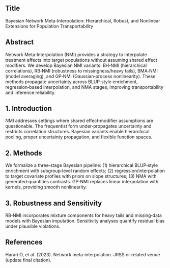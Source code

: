 ## Title
Bayesian Network Meta‑Interpolation: Hierarchical, Robust, and Nonlinear Extensions for Population Transportability

## Abstract
Network Meta‑Interpolation (NMI) provides a strategy to interpolate treatment effects into target populations without assuming shared effect modifiers. We develop Bayesian NMI variants: BH‑NMI (hierarchical correlations), RB‑NMI (robustness to missingness/heavy tails), BMA‑NMI (model averaging), and GP‑NMI (Gaussian‑process nonlinearity). These methods propagate uncertainty across BLUP‑style enrichment, regression‑based interpolation, and NMA stages, improving transportability and inference reliability.

## 1. Introduction
NMI addresses settings where shared effect‑modifier assumptions are questionable. The frequentist form under‑propagates uncertainty and restricts correlation structures. Bayesian variants enable hierarchical pooling, proper uncertainty propagation, and flexible function spaces.

## 2. Methods
We formalize a three‑stage Bayesian pipeline: (1) hierarchical BLUP‑style enrichment with subgroup‑level random effects; (2) regression/interpolation to target covariate profiles with priors on slope structures; (3) NMA with generated‑quantities contrasts. GP‑NMI replaces linear interpolation with kernels, providing smooth nonlinearity.

## 3. Robustness and Sensitivity
RB‑NMI incorporates mixture components for heavy tails and missing‑data models with Bayesian imputation. Sensitivity analyses quantify residual bias under plausible violations.

## References
Harari O, et al. (2023). Network meta‑interpolation. JRSS or related venue (update final citation).

